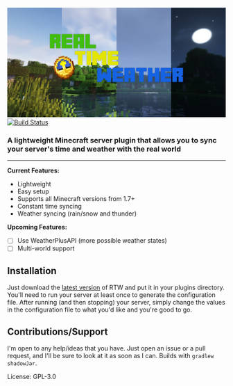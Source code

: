 ![4SplitSingleLineCloseColors](https://raw.githubusercontent.com/Jack1424/RealTimeWeather/master/media/4SplitColors.png)
[![Build Status](https://app.travis-ci.com/Jack1424/RealTimeWeather.svg?branch=master)](https://app.travis-ci.com/Jack1424/RealTimeWeather)

### A lightweight Minecraft server plugin that allows you to sync your server's time and weather with the real world
___
**Current Features:**
- Lightweight
- Easy setup
- Supports all Minecraft versions from 1.7+
- Constant time syncing
- Weather syncing (rain/snow and thunder)

**Upcoming Features:**
- [ ] Use WeatherPlusAPI (more possible weather states)
- [ ] Multi-world support

## Installation
Just download the [latest version](https://github.com/Jack1424/RealTimeWeather/releases/latest) of RTW and put it in your plugins directory. 
You'll need to run your server at least once to generate the configuration file.
After running (and then stopping) your server, simply change the values in the configuration file to what you'd like and you're good to go.

## Contributions/Support
I'm open to any help/ideas that you have. Just open an issue or a pull request, and I'll be sure to look at it as soon as I can. Builds with `gradlew shadowJar`.

License: GPL-3.0

